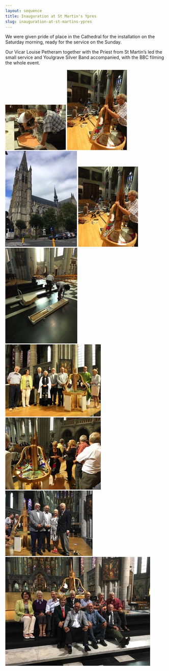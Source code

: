 ```yaml
---
layout: sequence
title: Inauguration at St Martin's Ypres
slug: inauguration-at-st-martins-ypres
---
```


We were given pride of place in the Cathedral for the installation on the Saturday morning, ready for the service on the Sunday. 

Our Vicar Louise Petheram together with the Priest from St Martin’s led the small service and Youlgrave Silver Band accompanied, with the BBC filming the whole event.

![](/assets/images/st-martins-ypres/P1020068.jpg)
![](/assets/images/st-martins-ypres/P1020096.jpg)
![](/assets/images/st-martins-ypres/IMG_0652-1.jpg)
![](/assets/images/st-martins-ypres/P1020096-8.jpg)
![](/assets/images/st-martins-ypres/P1020052.jpg)
![](/assets/images/st-martins-ypres/P1020188-filtered.jpg)
![](/assets/images/st-martins-ypres/P1020194.jpg)
![](/assets/images/st-martins-ypres/IMG_0640-1.jpg)
![](/assets/images/st-martins-ypres/IMG_0624-1.jpg)
